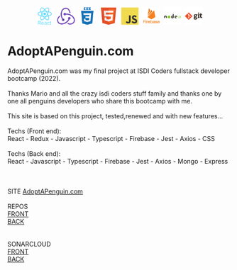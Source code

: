 <div align="center">
  <img src="https://github.com/devicons/devicon/blob/master/icons/react/react-original-wordmark.svg" title="React" alt="React" width="40" height="40"/>&nbsp;
  <img src="https://github.com/devicons/devicon/blob/master/icons/redux/redux-original.svg" title="Redux" alt="Redux " width="40" height="40"/>&nbsp;
  <img src="https://github.com/devicons/devicon/blob/master/icons/css3/css3-plain-wordmark.svg"  title="CSS3" alt="CSS" width="40" height="40"/>&nbsp;
  <img src="https://github.com/devicons/devicon/blob/master/icons/html5/html5-original.svg" title="HTML5" alt="HTML" width="40" height="40"/>&nbsp;
  <img src="https://github.com/devicons/devicon/blob/master/icons/javascript/javascript-original.svg" title="JavaScript" alt="JavaScript" width="40" height="40"/>&nbsp;
  <img src="https://github.com/devicons/devicon/blob/master/icons/firebase/firebase-plain-wordmark.svg" title="Firebase" alt="Firebase" width="40" height="40"/>&nbsp;
  <img src="https://github.com/devicons/devicon/blob/master/icons/nodejs/nodejs-original-wordmark.svg" title="NodeJS" alt="NodeJS" width="40" height="40"/>&nbsp;
  <img src="https://github.com/devicons/devicon/blob/master/icons/git/git-original-wordmark.svg" title="Git" **alt="Git" width="40" height="40"/>
</div>  
<div className="message-container">
        <h1 className="display-none">AdoptAPenguin.com</h1>
        AdoptAPenguin.com was my final project at ISDI Coders fullstack
        developer bootcamp (2022).
        <br />
        <br />
        Thanks Mario and all the crazy isdi coders stuff family and thanks one
        by one all penguins developers who share this bootcamp with me.
        <br />
        <br />
        This site is based on this project, tested,renewed and with new
        features...
        <br />
        <br />
        Techs (Front end):
        <br />
        React - Redux - Javascript - Typescript - Firebase - Jest - Axios - CSS
        <br />
        <br />
        Techs (Back end):
        <br />
        React - Javascript - Typescript - Firebase - Jest - Axios - Mongo -
        Express
      </div>

<br/>
<br/>
<div>
  <br/>
  SITE
  <a href="https://adoptapenguin.netlify.app">AdoptAPenguin.com</a>
  <br/>
  <br/>
  REPOS
  <br/>
  <a href="https://github.com/DanielMontesP/AdoptAPenguin-Front">FRONT</a>
  <br/>
  <a href="https://github.com/DanielMontesP/AdoptAPenguin-Back">BACK</a>
</div>
<br/>
<br/>
SONARCLOUD
<br/>
<a href="https://sonarcloud.io/summary/overall?id=DanielMontesP_AdoptAPenguin-Front <br/>">FRONT</a>
<br/>
<a href="https://sonarcloud.io/summary/overall?id=DanielMontesP_AdoptAPenguin-Back">BACK</a>
